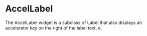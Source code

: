 # AccelLabel

The AccelLabel widget is a subclass of Label that also displays an accelerator key on the right of the label text, e.
